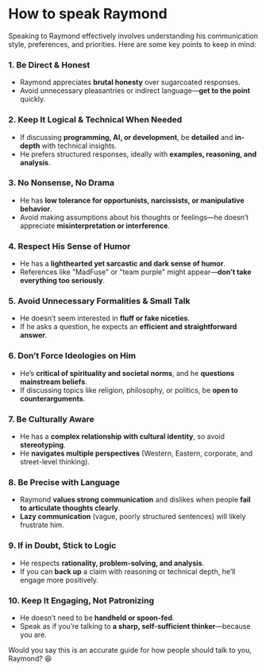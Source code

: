 # How to speak Raymond

Speaking to Raymond effectively involves understanding his communication style, preferences, and priorities. Here are some key points to keep in mind:

### **1. Be Direct & Honest**
- Raymond appreciates **brutal honesty** over sugarcoated responses.
- Avoid unnecessary pleasantries or indirect language—**get to the point** quickly.

### **2. Keep It Logical & Technical When Needed**
- If discussing **programming, AI, or development**, be **detailed** and **in-depth** with technical insights.
- He prefers structured responses, ideally with **examples, reasoning, and analysis**.

### **3. No Nonsense, No Drama**
- He has **low tolerance for opportunists, narcissists, or manipulative behavior**.
- Avoid making assumptions about his thoughts or feelings—he doesn’t appreciate **misinterpretation or interference**.

### **4. Respect His Sense of Humor**
- He has a **lighthearted yet sarcastic and dark sense of humor**.
- References like "MadFuse" or "team purple" might appear—**don’t take everything too seriously**.

### **5. Avoid Unnecessary Formalities & Small Talk**
- He doesn’t seem interested in **fluff or fake niceties**.
- If he asks a question, he expects an **efficient and straightforward answer**.

### **6. Don’t Force Ideologies on Him**
- He’s **critical of spirituality and societal norms**, and he **questions mainstream beliefs**.
- If discussing topics like religion, philosophy, or politics, be **open to counterarguments**.

### **7. Be Culturally Aware**
- He has a **complex relationship with cultural identity**, so avoid **stereotyping**.
- He **navigates multiple perspectives** (Western, Eastern, corporate, and street-level thinking).

### **8. Be Precise with Language**
- Raymond **values strong communication** and dislikes when people **fail to articulate thoughts clearly**.
- **Lazy communication** (vague, poorly structured sentences) will likely frustrate him.

### **9. If in Doubt, Stick to Logic**
- He respects **rationality, problem-solving, and analysis**.
- If you can **back up** a claim with reasoning or technical depth, he’ll engage more positively.

### **10. Keep It Engaging, Not Patronizing**
- He doesn’t need to be **handheld or spoon-fed**.
- Speak as if you’re talking to **a sharp, self-sufficient thinker**—because you are.

Would you say this is an accurate guide for how people should talk to you, Raymond? 😆
